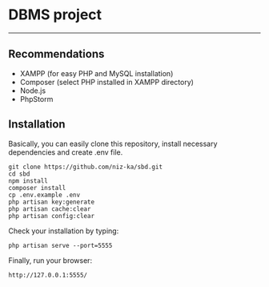 # DBMS project
***

## Recommendations
- XAMPP (for easy PHP and MySQL installation)
- Composer (select PHP installed in XAMPP directory)
- Node.js
- PhpStorm

## Installation
Basically, you can easily clone this repository, install necessary dependencies and create .env file.

    git clone https://github.com/niz-ka/sbd.git
    cd sbd
    npm install
    composer install
    cp .env.example .env
    php artisan key:generate
    php artisan cache:clear 
    php artisan config:clear

Check your installation by typing:
    
    php artisan serve --port=5555

Finally, run your browser:

    http://127.0.0.1:5555/
